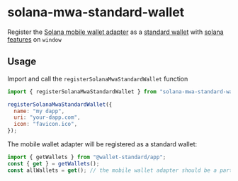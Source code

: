 # solana-mwa-standard-wallet

Register the [Solana mobile wallet adapter](https://github.com/solana-mobile/mobile-wallet-adapter) as a [standard wallet](https://github.com/wallet-standard/wallet-standard) with [solana features](https://github.com/solana-labs/wallet-standard/tree/master/packages/core/features) on `window`

## Usage

Import and call the `registerSolanaMwaStandardWallet` function

```js
import { registerSolanaMwaStandardWallet } from "solana-mwa-standard-wallet";

registerSolanaMwaStandardWallet({
  name: "my dapp",
  uri: "your-dapp.com",
  icon: "favicon.ico",
});
```

The mobile wallet adapter will be registered as a standard wallet:

```js
import { getWallets } from "@wallet-standard/app";
const { get } = getWallets();
const allWallets = get(); // the mobile wallet adapter should be a part of `allWallets`
```
